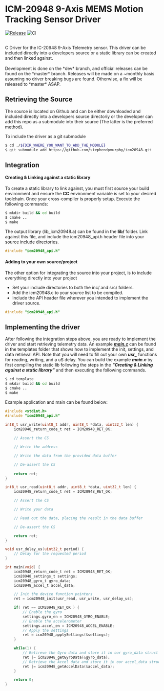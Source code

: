 # ICM-20948 9-Axis MEMS Motion Tracking Sensor Driver
[![Release](https://img.shields.io/github/release/stephendpmurphy/icm20948.svg?style=flat-square)](https://github.com/stephendpmurphy/icm20948/releases/latest)
![CI](https://github.com/stephendpmurphy/icm20948/workflows/CI/badge.svg)

</br>
C Driver for the IC-20948 9-Axis Telemetry sensor. This driver can be included directly into a developers source or a static library can be created and then linked against.
</br></br>
Development is done on the *dev* branch, and official releases can be found on the *master* branch. Releases will be made on a ~monthly basis assuming no driver breaking bugs are found. Otherwise, a fix will be released to *master* ASAP.

## Retrieving the Source
The source is located on Github and can be either downloaded and included directly into a developers source directoriy or the developer can add this repo as a submodule into their source (The latter is the preferred method).

To include the driver as a git submodule
```bash
$ cd ./${DIR_WHERE_YOU_WANT_TO_ADD_THE_MODULE}
$ git submodule add https://github.com/stephendpmurphy/icm20948.git
```

## Integration
#### Creating & Linking against a static library
To create a static library to link against, you must first source your build environment and ensure the **CC** environment variable is set to your desired toolchain. Once your cross-compiler is properly setup. Execute the following commands:
```bash
$ mkdir build && cd build
$ cmake ..
$ make
```
The output library (lib_icm20948.a) can be found in the **lib/** folder. Link against this file, and include the icm20948_api.h header file into your source include directories.
```c
#include "icm20948_api.h"
```

#### Adding to your own source/project
The other option for integrating the source into your project, is to include everything directly into your project
* Set your include directories to both the inc/ and src/ folders.
* Add the icm20948.c to your source list to be compiled.
* Include the API header file wherever you intended to implement the driver source.
```c
#include "icm20948_api.h"
```

## Implementing the driver
After following the integration steps above, you are ready to implement the driver and start retrieving telemetry data. An example [***main.c***](./template/main.c) can be found in the templates folder that shows how to implement the init, settings, and data retrieval API. Note that you will need to fill out your own ***usr_*** functions for reading, writing, and a uS delay. You can build the example ***main.c*** by first compiling the static lib following the steps in the ***"Creating & Linking against a static library"*** and then executing the following commands.
```bash
$ cd template
$ mkdir build && cd build
$ cmake ..
$ make
```
Example application and main can be found below:
```C
#include <stdint.h>
#include "icm20948_api.h"

int8_t usr_write(uint8_t addr, uint8_t *data, uint32_t len) {
    icm20948_return_code_t ret = ICM20948_RET_OK;
    
    // Assert the CS

    // Write the address

    // Write the data from the provided data buffer

    // De-assert the CS
    
    return ret;
}

int8_t usr_read(uint8_t addr, uint8_t *data, uint32_t len) {
    icm20948_return_code_t ret = ICM20948_RET_OK;

    // Assert the CS

    // Write your data

    // Read out the data, placing the result in the data buffer

    // De-assert the CS

    return ret;
}

void usr_delay_us(uint32_t period) {
    // Delay for the requested period
}

int main(void) {
    icm20948_return_code_t ret = ICM20948_RET_OK;
    icm20948_settings_t settings;
    icm20948_gyro_t gyro_data;
    icm20948_accel_t accel_data;

    // Init the device function pointers
    ret = icm20948_init(usr_read, usr_write, usr_delay_us);

    if( ret == ICM20948_RET_OK ) {
        // Enable the gyro
        settings.gyro_en = ICM20948_GYRO_ENABLE;
        // Enable the accelerometer
        settings.accel_en = ICM20948_ACCEL_ENABLE;
        // Apply the settings
        ret = icm20948_applySettings(&settings);
    }

    while(1) {
        // Retireve the Gyro data and store it in our gyro_data struct
        ret |= icm20948_getGyroData(&gyro_data);
        // Retrieve the Accel data and store it in our accel_data struct
        ret |= icm20948_getAccelData(&accel_data);
    }

    return 0;
}
```

